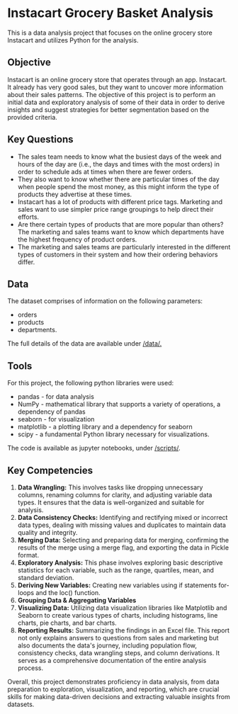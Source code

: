 # Instacart Grocery Basket Analysis
This is a data analysis project that focuses on the online grocery store Instacart and utilizes Python for the analysis.
## Objective
Instacart is an online grocery store that operates through an app. Instacart. It already has very good sales, but they
want to uncover more information about their sales patterns. The objective of this project is to 
perform an initial data and exploratory analysis of some of their data in order
to derive insights and suggest strategies for better segmentation based on the provided criteria.
## Key Questions
* The sales team needs to know what the busiest days of the week and hours of the
day are (i.e., the days and times with the most orders) in order to schedule ads at
times when there are fewer orders.
* They also want to know whether there are particular times of the day when people
spend the most money, as this might inform the type of products they advertise at
these times.
* Instacart has a lot of products with different price tags. Marketing and sales want to
use simpler price range groupings to help direct their efforts.
* Are there certain types of products that are more popular than others? The marketing
and sales teams want to know which departments have the highest frequency of
product orders.
* The marketing and sales teams are particularly interested in the different types of
customers in their system and how their ordering behaviors differ.
## Data
The dataset comprises of information on the following parameters:
* orders
* products
* departments.
  
The full details of the data are available under [/data/.](https://github.com/SanjaIlinSpirovska/INSTACART-GROCERY_Python/tree/main/02%20Data/Original%20Data)
## Tools
For this project, the following python libraries were used:
+ pandas - for data analysis
+ NumPy - mathematical library that supports a variety of operations, a dependency of pandas
+ seaborn - for visualization
+ matplotlib - a plotting library and a dependency for seaborn
+ scipy - a fundamental Python library necessary for visualizations.
  
The code is available as jupyter notebooks, under [/scripts/](https://github.com/SanjaIlinSpirovska/INSTACART-GROCERY_Python/tree/main/03%20Scripts).
## Key Competencies
1. **Data Wrangling:** This involves tasks like dropping unnecessary columns, renaming columns for clarity, and adjusting variable data types. It ensures that the data is well-organized and suitable for analysis.
2. **Data Consistency Checks:** Identifying and rectifying mixed or incorrect data types, dealing with missing values and duplicates to maintain data quality and integrity.
3. **Merging Data:** Selecting and preparing data for merging, confirming the results of the merge using a merge flag, and exporting the data in Pickle format.
4. **Exploratory Analysis:** This phase involves exploring basic descriptive statistics for each variable, such as the range, quartiles, mean, and standard deviation.
5. **Deriving New Variables:** Creating new variables using if statements for-loops and the loc() function.
6. **Grouping Data & Aggregating Variables**
7. **Visualizing Data:** Utilizing data visualization libraries like Matplotlib and Seaborn to create various types of charts, including histograms, line charts, pie charts, and bar charts.
8. **Reporting Results:** Summarizing the findings in an Excel file. This report not only explains answers to questions from sales and marketing but also documents the data's journey, including population flow, consistency checks, data wrangling steps, and column derivations. It serves as a comprehensive documentation of the entire analysis process. 

Overall, this project demonstrates proficiency in data analysis, from data preparation to exploration, visualization, and reporting, which are crucial skills for making data-driven decisions and extracting valuable insights from datasets.
